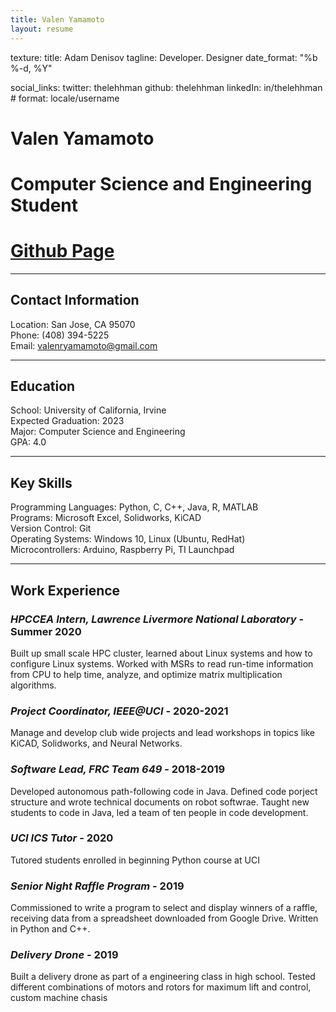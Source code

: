 ```yaml
---
title: Valen Yamamoto
layout: resume
---
```


texture:
  title: Adam Denisov
  tagline: Developer. Designer
  date_format: "%b %-d, %Y"

  social_links:
    twitter: thelehhman
    github:  thelehhman
    linkedIn: in/thelehhman # format: locale/username
# Valen Yamamoto
# Computer Science and Engineering Student
# [Github Page](https://github.com/ValenYammaoto)
----
## Contact Information
Location: San Jose, CA 95070  
Phone: (408) 394-5225  
Email: valenryamamoto@gmail.com

---
## Education
School: University of California, Irvine  
Expected Graduation: 2023  
Major: Computer Science and Engineering  
GPA: 4.0  

---
## Key Skills
Programming Languages: Python, C, C++, Java, R, MATLAB  
Programs: Microsoft Excel, Solidworks, KiCAD  
Version Control: Git  
Operating Systems: Windows 10, Linux (Ubuntu, RedHat)  
Microcontrollers: Arduino, Raspberry Pi, TI Launchpad  

---
## Work Experience
### *HPCCEA Intern, Lawrence Livermore National Laboratory* - Summer 2020
Built up small scale HPC cluster, learned about Linux systems and how to configure Linux systems. Worked with MSRs to read run-time information from CPU to help time, analyze, and optimize matrix multiplication algorithms.

### *Project Coordinator, IEEE@UCI* - 2020-2021 
Manage and develop club wide projects and lead workshops in topics like KiCAD, Solidworks, and Neural Networks.

### *Software Lead, FRC Team 649* - 2018-2019
Developed autonomous path-following code in Java. Defined code porject structure and wrote technical documents on robot softwrae. Taught new students to code in Java, led a team of ten people in code development.

### *UCI ICS Tutor* - 2020 
Tutored students enrolled in beginning Python course at UCI

### *Senior Night Raffle Program* - 2019 
Commissioned to write a program to select and display winners of a raffle, receiving data from a spreadsheet downloaded from Google Drive. Written in Python and C++.

### *Delivery Drone* - 2019 
Built a delivery drone as part of a engineering class in high school. Tested different combinations of motors and rotors for maximum lift and control, custom machine chasis
